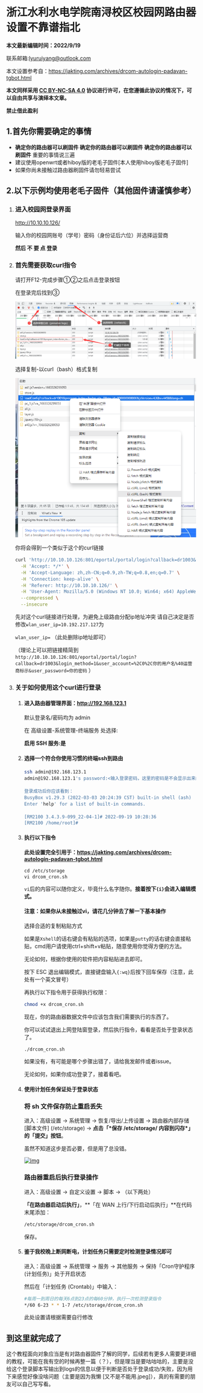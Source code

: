 # 浙江水利水电学院南浔校区校园网路由器设置不靠谱指北

**本文最新编辑时间：2022/9/19**



联系邮箱:lyuruiyang@outlook.com



本文设置参考自：https://jakting.com/archives/drcom-autologin-padavan-tgbot.html

**本文同样采用 [CC BY-NC-SA 4.0](https://creativecommons.org/licenses/by-nc-sa/4.0/deed.zh) 协议进行许可，在您遵循此协议的情况下，可以自由共享与演绎本文章。**

**禁止借此盈利**



## 1.首先你需要确定的事情

- **确定你的路由器可以刷固件 确定你的路由器可以刷固件 确定你的路由器可以刷固件** 重要的事情说三遍
- 建议使用openwrt或者hiboy版的老毛子固件[本人使用hiboy版老毛子固件]
- 如果你尚未接触过路由器刷固件请勿轻易尝试



## 2.以下示例均使用老毛子固件（其他固件请谨慎参考）

1. ### 进入校园网登录界面

   http://10.10.10.126/

   输入你的校园网账号（学号）密码（身份证后六位）并选择运营商

   **然后 不 要 点 登录**

2. ### 首先需要获取curl指令

   请打开F12-完成步骤①②之后点击登录按钮

   在登录完后找到③

   ![](https://raw.githubusercontent.com/RuiyangLyu/PicInventory/master/image-20220919094100374.png)

   

   选择复制-以curl（bash）格式复制

   

   ![](https://raw.githubusercontent.com/RuiyangLyu/PicInventory/master/20220919100357.png)

   你将会得到一个类似于这个的curl链接

   ```bash
   curl 'http://10.10.10.126:801/eportal/portal/login?callback=dr1003&login_method=1&user_account=%2C0%2C你的用户名%40运营商标示&user_password=你的密码&wlan_user_ip=10.192.217.127&wlan_user_ipv6=&wlan_user_mac=000000000000&wlan_ac_ip=&wlan_ac_name=&jsVersion=4.1.3&terminal_type=1&lang=zh-cn&v=6246&lang=zh' \
     -H 'Accept: */*' \
     -H 'Accept-Language: zh,zh-CN;q=0.9,zh-TW;q=0.8,en;q=0.7' \
     -H 'Connection: keep-alive' \
     -H 'Referer: http://10.10.10.126/' \
     -H 'User-Agent: Mozilla/5.0 (Windows NT 10.0; Win64; x64) AppleWebKit/537.36 (KHTML, like Gecko) Chrome/105.0.0.0 Safari/537.36' \
     --compressed \
     --insecure
   ```

   先对这个curl链接进行处理，为避免上级路由分配ip地址冲突
   请自己决定是否修改`wlan_user_ip=10.192.217.127`为

   `wlan_user_ip=` （此处删除ip地址即可）

   <!--需要了解更多关于curl指令的信息请自行查阅-->

   （理论上可以把链接精简到 `http://10.10.10.126:801/eportal/portal/login?callback=dr1003&login_method=1&user_account=%2C0%2C你的用户名%40运营商标示&user_password=你的密码` ）

   

3. ### 关于如何使用这个curl进行登录

   1. #### 进入路由器管理界面：http://192.168.123.1 

      默认登录名/密码均为 admin

      在 高级设置-系统管理-终端服务 处选择:

      **启用 SSH 服务:是** 

   2. #### 选择一个符合你使用习惯的终端ssh到路由

      ```bash
      ssh admin@192.168.123.1
      admin@192.168.123.1's password:<输入登录密码，这里的密码是不会显示出来的，输入完成回车>
      
      登录成功后你应该看到：
      BusyBox v1.29.3 (2022-03-03 20:24:39 CST) built-in shell (ash)
      Enter 'help' for a list of built-in commands.
      
      [RM2100 3.4.3.9-099_22-04-1]# 2022-09-19 10:28:36
      [RM2100 /home/root]#
      ```

   3. #### 执行以下指令

      **此处设置完全引用于：https://jakting.com/archives/drcom-autologin-padavan-tgbot.html**

      ```shell
      cd /etc/storage
      vi drcom_cron.sh
      ```

      `vi`后的内容可以随你定义，毕竟什么名字随你。**接着按下`{i}`会进入编辑模式。**

      

      #### 注意：如果你从未接触过vi，请花几分钟去了解一下基本操作

      

      选择合适的复制粘贴方式

      如果是`Xshell`的话右键会有粘贴的选项，如果是`putty`的话右键会直接粘贴，cmd用户请使用ctrl+shift+v粘贴，随意使用你觉得方便的方法。

      

      无论如何，根据你使用的软件把内容粘贴进去即可。

      

      按下 ESC 退出编辑模式，直接键盘输入`{:wq}`后按下回车保存（注意，此处有一个英文冒号）

      再执行以下指令用于获得执行权限：

      ```bash
      chmod +x drcom_cron.sh
      ```

      现在，你的路由器数据文件中应该包含我们需要执行的东西了。

      你可以试试退出上网登陆窗登录，然后执行指令，看看是否处于登录状态了。

      ```bash
      ./drcom_cron.sh
      ```

      如果没有，有可能是哪个步骤出错了，请给我发邮件或者issue。

      无论如何，如果你成功登录了，接着看吧。

      

   4. #### 使用计划任务保证处于登录状态

      ### 将 sh 文件保存防止重启丢失

      进入：高级设置 → 系统管理 → 恢复/导出/上传设置 → 路由器内部存储[脚本文件] (/etc/storage) → **点击「\*保存 /etc/storage/ 内容到闪存\*」的「提交」按钮**。

      虽然不知道这步是否必要，但是用了总没错。

      [![img](https://jakting.com/wp-content/uploads/2019/08/2019082613485868.png)](https://jakting.com/wp-content/uploads/2019/08/2019082613485868.png)

      ### 路由器重启后执行登录操作

      进入：高级设置 → 自定义设置 → 脚本 → （以下两处）

      **「在路由器启动后执行」**，**「在 WAN 上行/下行启动后执行」**在代码末尾添加：

      ```bash
      /etc/storage/drcom_cron.sh
      ```

      保存。

      

   5. #### 鉴于我校晚上断网断电，计划任务只需要定时检测登录情况即可

      进入：高级设置 → 系统管理 → 服务 → 其他服务 → 保持「Cron守护程序 (计划任务)」处于开启状态

      然后在「计划任务 (Crontab)」中输入：

      ```bash
      #每周一到周日的每天6点到23点的每60分钟，执行一次检测登录指令
      */60 6-23 * * 1-7 /etc/storage/drcom_cron.sh
      ```

      此处设置请根据需要自行修改

## 到这里就完成了

这个教程面向对象应当是有对路由器固件了解的同学，后续若有更多人需要更详细的教程，可能在我有空的时候再整一篇（？），但是理当是要咕咕咕的，主要是没给这个登录脚本写输出到logs的信息以便于判断是否处于登录成功/失败，因为用下来感觉好像没啥问题（主要是因为我懒 [又不是不能用.jpeg]），真的有需要的朋友可以自己写写看。

